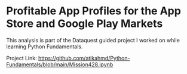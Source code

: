 # Profitable App Profiles for the App Store and Google Play Markets

This analysis is part of the Dataquest guided project I worked on while learning Python Fundamentals.

Project Link: https://github.com/atikahmd/Python-Fundamentals/blob/main/Mission428.ipynb
